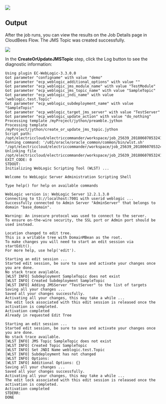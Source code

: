 <img src="../../plugins/EC-WebLogic/images/CreateOrUpdateJMSTopic/Form.png" />

## Output

After the job runs, you can view the results on the Job Details page in CloudBees Flow. The JMS Topic was created successfully.

<img src="../../plugins/EC-WebLogic/images/CreateOrUpdateJMSTopic/Summary.png" />

In the <b>CreateOrUpdateJMSTopic</b> step, click the Log button to see the diagnostic information:

    Using plugin EC-WebLogic-3.3.0.0
    Got parameter "configname" with value "demo"
    Got parameter "ecp_weblogic_additional_options" with value ""
    Got parameter "ecp_weblogic_jms_module_name" with value "TestModule"
    Got parameter "ecp_weblogic_jms_topic_name" with value "SampleTopic"
    Got parameter "ecp_weblogic_jndi_name" with value "weblogic.test.Topic"
    Got parameter "ecp_weblogic_subdeployment_name" with value "SampleTopic"
    Got parameter "ecp_weblogic_target_jms_server" with value "TestServer"
    Got parameter "ecp_weblogic_update_action" with value "do_nothing"
    Processing template /myProject/jython/preamble.jython
    Processing template /myProject/jython/create_or_update_jms_topic.jython
    Script path: /opt/electriccloud/electriccommander/workspace/job_25639_20180607053241/exec_344164956000842.jython
    Running command: '/u01/oracle/oracle_common/common/bin/wlst.sh' '/opt/electriccloud/electriccommander/workspace/job_25639_20180607053241/exec_344164956000842.jython'
    Unlinking file /opt/electriccloud/electriccommander/workspace/job_25639_20180607053241/exec_344164956000842.jython
    EXIT_CODE: 0
    STDOUT:
    Initializing WebLogic Scripting Tool (WLST) ...

    Welcome to WebLogic Server Administration Scripting Shell

    Type help() for help on available commands

    WebLogic version is: WebLogic Server 12.2.1.3.0
    Connecting to t3://localhost:7001 with userid weblogic ...
    Successfully connected to Admin Server "AdminServer" that belongs to domain "base_domain".

    Warning: An insecure protocol was used to connect to the server.
    To ensure on-the-wire security, the SSL port or Admin port should be used instead.

    Location changed to edit tree.
    This is a writable tree with DomainMBean as the root.
    To make changes you will need to start an edit session via startEdit().
    For more help, use help('edit').

    Starting an edit session ...
    Started edit session, be sure to save and activate your changes once you are done.
    No stack trace available.
    [WLST INFO] Subdeployment SampleTopic does not exist
    [WLST INFO] Created Subdeployment SampleTopic
    [WLST INFO] Adding JMSServer "TestServer" to the list of targets
    Saving all your changes ...
    Saved all your changes successfully.
    Activating all your changes, this may take a while ...
    The edit lock associated with this edit session is released once the activation is completed.
    Activation completed
    Already in requested Edit Tree

    Starting an edit session ...
    Started edit session, be sure to save and activate your changes once you are done.
    No stack trace available.
    [WLST INFO] JMS Topic SampleTopic does not exist
    [WLST INFO] Created Topic SampleTopic
    [WLST INFO] Set JNDI Name weblogic.test.Topic
    [WLST INFO] Subdeployment has not changed
    [WLST INFO] Options:
    [WLST INFO] Additional Options: {}
    Saving all your changes ...
    Saved all your changes successfully.
    Activating all your changes, this may take a while ...
    The edit lock associated with this edit session is released once the activation is completed.
    Activation completed
    STDERR:
    DONE
